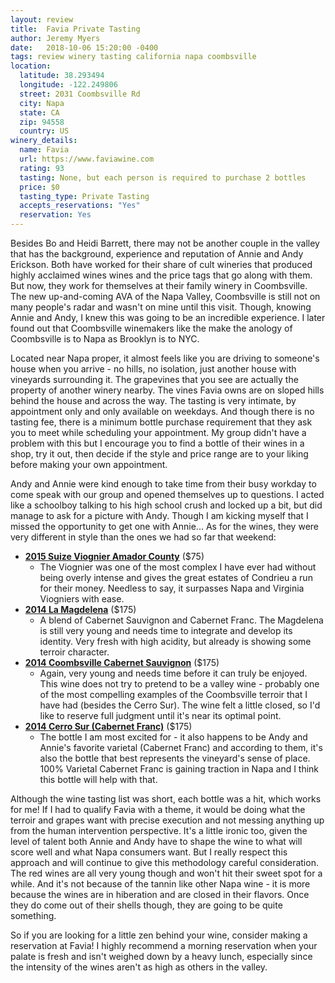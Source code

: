 ```yaml
---
layout: review
title:  Favia Private Tasting
author: Jeremy Myers
date:   2018-10-06 15:20:00 -0400
tags: review winery tasting california napa coombsville
location:
  latitude: 38.293494
  longitude: -122.249806
  street: 2031 Coombsville Rd
  city: Napa
  state: CA
  zip: 94558
  country: US
winery_details:
  name: Favia
  url: https://www.faviawine.com
  rating: 93
  tasting: None, but each person is required to purchase 2 bottles
  price: $0
  tasting_type: Private Tasting
  accepts_reservations: "Yes"
  reservation: Yes
---
```

Besides Bo and Heidi Barrett, there may not be another couple in the valley that has the background, experience and reputation of Annie and Andy Erickson.  Both have worked for their share of cult wineries that produced highly acclaimed wines wines and the price tags that go along with them.  But now, they work for themselves at their family winery in Coombsville.  The new up-and-coming AVA of the Napa Valley, Coombsville is still not on many people's radar and wasn't on mine until this visit.  Though, knowing Annie and Andy, I knew this was going to be an incredible experience.  I later found out that Coombsville winemakers like the make the anology of Coombsville is to Napa as Brooklyn is to NYC.  

Located near Napa proper, it almost feels like you are driving to someone's house when you arrive - no hills, no isolation, just another house with vineyards surrounding it.  The grapevines that you see are actually the property of another winery nearby.  The vines Favia owns are on sloped hills behind the house and across the way.  The tasting is very intimate, by appointment only and only available on weekdays.  And though there is no tasting fee, there is a minimum bottle purchase requirement that they ask you to meet while scheduling your appointment.  My group didn't have a problem with this but I encourage you to find a bottle of their wines in a shop, try it out, then decide if the style and price range are to your liking before making your own appointment.  

Andy and Annie were kind enough to take time from their busy workday to come speak with our group and opened themselves up to questions.  I acted like a schoolboy talking to his high school crush and locked up a bit, but did manage to ask for a picture with Andy.  Though I am kicking myself that I missed the opportunity to get one with Annie...  As for the wines, they were very different in style than the ones we had so far that weekend:

* [**2015 Suize Viognier Amador County**](https://www.faviawine.com/product/2015-Favia-Suize-Viognier-Amador-County?pageID=298543A9-B2DD-8454-41A3-067A79EC92F5&sortBy=DisplayOrder&maxRows=20&) ($75)
  * The Viognier was one of the most complex I have ever had without being overly intense and gives the great estates of Condrieu a run for their money.  Needless to say, it surpasses Napa and Virginia Viogniers with ease.  
* [**2014 La Magdelena**](https://www.faviawine.com/product/2014-Favia-La-Magdalena-Red-Wine-Napa-Valley?pageID=298543A9-B2DD-8454-41A3-067A79EC92F5&sortBy=DisplayOrder&maxRows=20&) ($175)
  * A blend of Cabernet Sauvignon and Cabernet Franc.  The Magdelena is still very young and needs time to integrate and develop its identity.  Very fresh with high acidity, but already is showing some terroir character.  
* [**2014 Coombsville Cabernet Sauvignon**](https://www.faviawine.com/product/2014-Favia-Coombsville-Cabernet-Sauvignon-Napa-Valley?pageID=298543A9-B2DD-8454-41A3-067A79EC92F5&sortBy=DisplayOrder&maxRows=20&) ($175)
  * Again, very young and needs time before it can truly be enjoyed.  This wine does not try to pretend to be a valley wine - probably one of the most compelling examples of the Coombsville terroir that I have had (besides the Cerro Sur).  The wine felt a little closed, so I'd like to reserve full judgment until it's near its optimal point.
* [**2014 Cerro Sur (Cabernet Franc)**](https://www.faviawine.com/product/2014-Favia-Cerro-Sur-Red-Wine-Napa-Valley?pageID=298543A9-B2DD-8454-41A3-067A79EC92F5&sortBy=DisplayOrder&maxRows=20&) ($175)
  * The bottle I am most excited for - it also happens to be Andy and Annie's favorite varietal (Cabernet Franc) and according to them, it's also the bottle that best represents the vineyard's sense of place.  100% Varietal Cabernet Franc is gaining traction in Napa and I think this bottle will help with that.

Although the wine tasting list was short, each bottle was a hit, which works for me!  If I had to qualify Favia with a theme, it would be doing what the terroir and grapes want with precise execution and not messing anything up from the human intervention perspective.  It's a little ironic too, given the level of talent both Annie and Andy have to shape the wine to what will score well and what Napa consumers want.  But I really respect this approach and will continue to give this methodology careful consideration.  The red wines are all very young though and won't hit their sweet spot for a while.  And it's not because of the tannin like other Napa wine - it is more because the wines are in hiberation and are closed in their flavors.  Once they do come out of their shells though, they are going to be quite something.

So if you are looking for a little zen behind your wine, consider making a reservation at Favia!  I highly recommend a morning reservation when your palate is fresh and isn't weighed down by a heavy lunch, especially since the intensity of the wines aren't as high as others in the valley.
